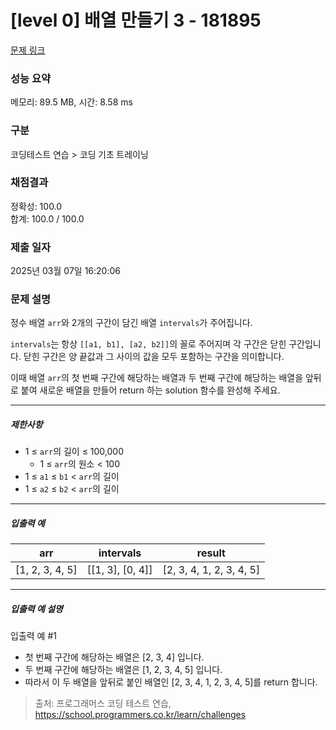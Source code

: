 # [level 0] 배열 만들기 3 - 181895 

[문제 링크](https://school.programmers.co.kr/learn/courses/30/lessons/181895) 

### 성능 요약

메모리: 89.5 MB, 시간: 8.58 ms

### 구분

코딩테스트 연습 > 코딩 기초 트레이닝

### 채점결과

정확성: 100.0<br/>합계: 100.0 / 100.0

### 제출 일자

2025년 03월 07일 16:20:06

### 문제 설명

<p style="user-select: auto !important;">정수 배열 <code style="user-select: auto !important;">arr</code>와 2개의 구간이 담긴 배열 <code style="user-select: auto !important;">intervals</code>가 주어집니다.</p>

<p style="user-select: auto !important;"><code style="user-select: auto !important;">intervals</code>는 항상 <code style="user-select: auto !important;">[[a1, b1], [a2, b2]]</code>의 꼴로 주어지며 각 구간은 닫힌 구간입니다. 닫힌 구간은 양 끝값과 그 사이의 값을 모두 포함하는 구간을 의미합니다.</p>

<p style="user-select: auto !important;">이때 배열 <code style="user-select: auto !important;">arr</code>의 첫 번째 구간에 해당하는 배열과 두 번째 구간에 해당하는 배열을 앞뒤로 붙여 새로운 배열을 만들어 return 하는 solution 함수를 완성해 주세요.</p>

<hr style="user-select: auto !important;">

<h5 style="user-select: auto !important;">제한사항</h5>

<ul style="user-select: auto !important;">
<li style="user-select: auto !important;">1 ≤ <code style="user-select: auto !important;">arr</code>의 길이 ≤ 100,000

<ul style="user-select: auto !important;">
<li style="user-select: auto !important;">1 ≤ <code style="user-select: auto !important;">arr</code>의 원소 &lt; 100</li>
</ul></li>
<li style="user-select: auto !important;">1 ≤ <code style="user-select: auto !important;">a1</code> ≤ <code style="user-select: auto !important;">b1</code> &lt; <code style="user-select: auto !important;">arr</code>의 길이</li>
<li style="user-select: auto !important;">1 ≤ <code style="user-select: auto !important;">a2</code> ≤ <code style="user-select: auto !important;">b2</code> &lt; <code style="user-select: auto !important;">arr</code>의 길이</li>
</ul>

<hr style="user-select: auto !important;">

<h5 style="user-select: auto !important;">입출력 예</h5>
<table class="table" style="user-select: auto !important;">
        <thead style="user-select: auto !important;"><tr style="user-select: auto !important;">
<th style="user-select: auto !important;">arr</th>
<th style="user-select: auto !important;">intervals</th>
<th style="user-select: auto !important;">result</th>
</tr>
</thead>
        <tbody style="user-select: auto !important;"><tr style="user-select: auto !important;">
<td style="user-select: auto !important;">[1, 2, 3, 4, 5]</td>
<td style="user-select: auto !important;">[[1, 3], [0, 4]]</td>
<td style="user-select: auto !important;">[2, 3, 4, 1, 2, 3, 4, 5]</td>
</tr>
</tbody>
      </table>
<hr style="user-select: auto !important;">

<h5 style="user-select: auto !important;">입출력 예 설명</h5>

<p style="user-select: auto !important;">입출력 예 #1</p>

<ul style="user-select: auto !important;">
<li style="user-select: auto !important;">첫 번째 구간에 해당하는 배열은 [2, 3, 4] 입니다.</li>
<li style="user-select: auto !important;">두 번째 구간에 해당하는 배열은 [1, 2, 3, 4, 5] 입니다.</li>
<li style="user-select: auto !important;">따라서 이 두 배열을 앞뒤로 붙인 배열인 [2, 3, 4, 1, 2, 3, 4, 5]를 return 합니다.</li>
</ul>


> 출처: 프로그래머스 코딩 테스트 연습, https://school.programmers.co.kr/learn/challenges
